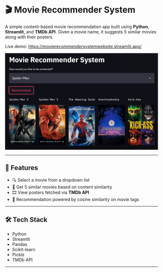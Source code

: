 # 🎬 Movie Recommender System

A simple content-based movie recommendation app built using **Python**, **Streamlit**, and **TMDb API**. Given a movie name, it suggests 5 similar movies along with their posters.

Live demo: https://movierecommendersystemwebsite.streamlit.app/

![App Screenshot](screenshot.jpg)

---

## 🚀 Features

- 🔍 Select a movie from a dropdown list
- 🤖 Get 5 similar movies based on content similarity
- 🎞️ View posters fetched via **TMDb API**
- 🧠 Recommendation powered by cosine similarity on movie tags

---

## 🛠️ Tech Stack

- Python
- Streamlit
- Pandas
- Scikit-learn
- Pickle
- TMDb API

---
